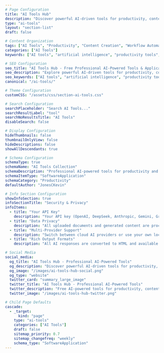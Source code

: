 ```yaml
---
# Page Configuration
title: "AI Tools Hub"
description: "Discover powerful AI-driven tools for productivity, content creation, resumes, and professional dev. Free online AI tools to enhance workflow."
type: "ai-tools"
layout: "section-list"
draft: false

# Content Organization
tags: ["AI Tools", "Productivity", "Content Creation", "Workflow Automation"]
categories: ["AI Tools"]
keywords: ["AI tools", "artificial intelligence", "productivity tools", "AI-powered applications", "resume builder", "content generator", "document summarizer", "free AI tools", "professional tools", "workflow automation"]

# SEO Configuration
seo_title: "AI Tools Hub - Free Professional AI-Powered Tools & Applications"
seo_description: "Explore powerful AI-driven tools for productivity, content creation, resume building, and professional development. Free online AI tools to enhance your workflow."
seo_keywords: ["AI tools", "artificial intelligence", "productivity tools", "AI-powered applications", "resume builder", "content generator", "document summarizer", "free AI tools", "professional tools", "workflow automation"]
canonical: "/ai-tools/"

# Theme Configuration
customCSS: "/assets/css/section-ai-tools.css"

# Search Configuration
searchPlaceholder: "Search AI Tools..."
searchResultLabel: "tool"
searchNoResultsTitle: "AI Tools"
disableSearch: false

# Display Configuration
hideThumbnails: false
thumbnailOnlyView: false
hideDescriptions: false
showAllDescendants: true

# Schema Configuration
schemaType: true
schemaName: "AI Tools Collection"
schemaDescription: "Professional AI-powered tools for productivity and workflow enhancement"
schemaItemType: "SoftwareApplication"
schemaCategory: "Productivity"
defaultAuthor: "JonesCKevin"

# Info Section Configuration
showInfoSection: true
infoSectionTitle: "Security & Privacy"
infoItems:
  - title: "Your API Key"
    description: "Your API key (OpenAI, DeepSeek, Anthropic, Gemini, Grok) or custom AI server (Ollama, LM Studio) is used only for the current session and is never stored."
  - title: "Data Privacy"
    description: "All uploaded documents and generated content are processed securely and not retained after your session."
  - title: "Multi-Provider Support"
    description: "Switch between cloud AI providers or use your own locally-hosted AI server (Ollama, LM Studio) seamlessly while maintaining the same security standards."
  - title: "Rich Output Formats"
    description: "All AI responses are converted to HTML and available for download in Markdown, HTML, and MD formats."

# Social Media
social_media:
  og_title: "AI Tools Hub - Professional AI-Powered Tools"
  og_description: "Discover powerful AI-driven tools for productivity, content creation, resume building, and professional development. Free online AI tools to enhance your workflow."
  og_image: "/images/ai-tools-hub-social.png"
  og_type: "website"
  twitter_card: "summary_large_image"
  twitter_title: "AI Tools Hub - Professional AI-Powered Tools"
  twitter_description: "Free AI-powered tools for productivity, content creation, and professional development. Enhance your workflow with our AI applications."
  twitter_image: "/images/ai-tools-hub-twitter.png"

# Child Page Defaults
cascade:
  - _target:
      kind: "page"
    type: "ai-tools"
    categories: ["AI Tools"]
    draft: false
    sitemap_priority: 0.7
    sitemap_changefreq: "weekly"
    schema_type: "SoftwareApplication"
---
```

